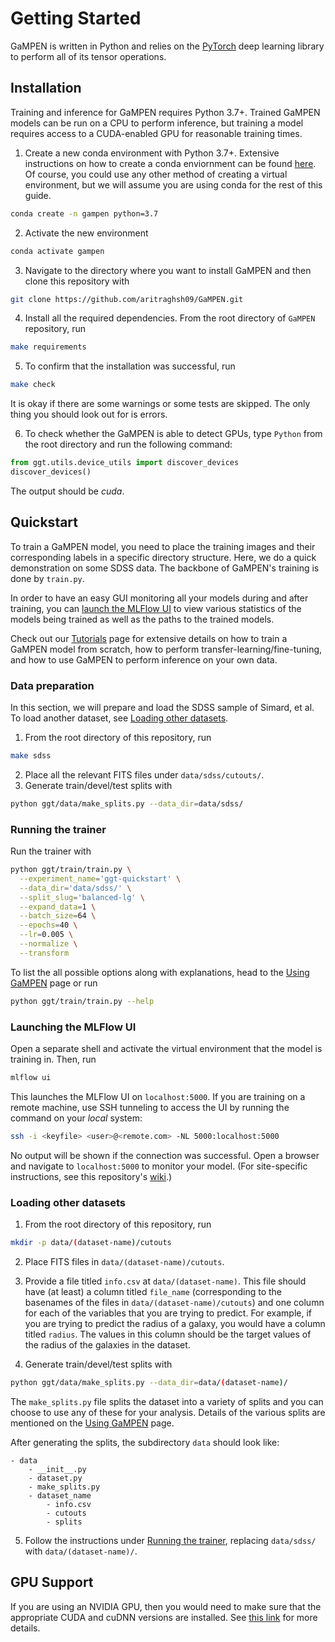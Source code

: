 # Getting Started

GaMPEN is written in Python and relies on the [PyTorch](https://pytorch.org/) deep learning library to perform all of its tensor operations.

## Installation
Training and inference for GaMPEN requires Python 3.7+. Trained GaMPEN models can be run on a CPU to perform inference, but training a model requires access to a CUDA-enabled GPU for reasonable training times.

1. Create a new conda environment with Python 3.7+. Extensive instructions on how to create a conda enviornment can be found [here](https://conda.io/projects/conda/en/latest/user-guide/tasks/manage-environments.html#creating-an-environment-with-commands). Of course, you could use any other method of creating a virtual environment, but we will assume you are using conda for the rest of this guide.
```bash
conda create -n gampen python=3.7
```
2. Activate the new environment
```bash
conda activate gampen
```
3. Navigate to the directory where you want to install GaMPEN and then clone this repository with
```bash
git clone https://github.com/aritraghsh09/GaMPEN.git
```
4. Install all the required dependencies. From the root directory of `GaMPEN` repository, run
```bash
make requirements
```
5. To confirm that the installation was successful, run
```bash
make check
```
It is okay if there are some warnings or some tests are skipped. The only thing you should look out for is errors. 

6. To check whether the GaMPEN is able to detect GPUs, type `Python` from the root directory and run the following command:
```python
from ggt.utils.device_utils import discover_devices
discover_devices()
```
The output should be *cuda*.


## Quickstart
To train a GaMPEN model, you need to place the training images and their corresponding labels in a specific directory structure. Here, we do a quick demonstration on some SDSS data. The backbone of GaMPEN's training is done by `train.py`. 

In order to have an easy GUI monitoring all your models during and after training, you can [launch the MLFlow UI](#launching-the-mlflow-ui) to view various statistics of the models being trained as well as the paths to the trained models.

Check out our [Tutorials](Tutorials.md) page for extensive details on how to train a GaMPEN model from scratch, how to perform transfer-learning/fine-tuning, and how to use GaMPEN to perform inference on your own data.

### Data preparation
In this section, we will prepare and load the SDSS sample of Simard, et al. To load another dataset, see [Loading other datasets](#loading-other-datasets).

1. From the root directory of this repository, run
```bash
make sdss
```
2. Place all the relevant FITS files under `data/sdss/cutouts/`.
3. Generate train/devel/test splits with
```bash
python ggt/data/make_splits.py --data_dir=data/sdss/
```

### Running the trainer
Run the trainer with
```bash
python ggt/train/train.py \
  --experiment_name='ggt-quickstart' \
  --data_dir='data/sdss/' \
  --split_slug='balanced-lg' \
  --expand_data=1 \
  --batch_size=64 \
  --epochs=40 \
  --lr=0.005 \
  --normalize \
  --transform
```
To list the all possible options along with explanations, head to the [Using GaMPEN](Using_GaMPEN.md) page or run
```bash
python ggt/train/train.py --help
```

### Launching the MLFlow UI
Open a separate shell and activate the virtual environment that the model is training in. Then, run
```bash
mlflow ui
```

This launches the MLFlow UI on `localhost:5000`. If you are training on a remote machine, use SSH tunneling to access the UI by running the command on your _local_ system:
```bash
ssh -i <keyfile> <user>@<remote.com> -NL 5000:localhost:5000
```
No output will be shown if the connection was successful. Open a browser and navigate to `localhost:5000` to monitor your model. (For site-specific instructions, see this repository's [wiki](https://github.com/amritrau/ggt/wiki).)


### Loading other datasets
1. From the root directory of this repository, run
```bash
mkdir -p data/(dataset-name)/cutouts
```
2. Place FITS files in `data/(dataset-name)/cutouts`.
3. Provide a file titled `info.csv` at `data/(dataset-name)`. This file should have (at least) a column titled `file_name` (corresponding to the basenames of the files in `data/(dataset-name)/cutouts`) and one column for each of the variables that you are trying to predict. For example, if you are trying to predict the radius of a galaxy, you would have a column titled `radius`. The values in this column should be the target values of the radius of the galaxies in the dataset.

4. Generate train/devel/test splits with
```bash
python ggt/data/make_splits.py --data_dir=data/(dataset-name)/
```

The `make_splits.py` file splits the dataset into a variety of splits and you can choose to use any of these for your analysis. Details of the various splits are mentioned on the [Using GaMPEN](https://gampen.readthedocs.io/en/latest/Using_GaMPEN.html#make-splits) page.

After generating the splits, the subdirectory `data` should look like:
```
- data
    - __init__.py
    - dataset.py
    - make_splits.py
    - dataset_name
        - info.csv
        - cutouts 
        - splits
```
5. Follow the instructions under [Running the trainer](#running-the-trainer), replacing `data/sdss/` with `data/(dataset-name)/`.


## GPU Support

If you are using an NVIDIA GPU, then you would need to make sure that the appropriate CUDA and cuDNN versions are installed. See [this link](https://catalog.ngc.nvidia.com/orgs/nvidia/containers/pytorch) for more details.
